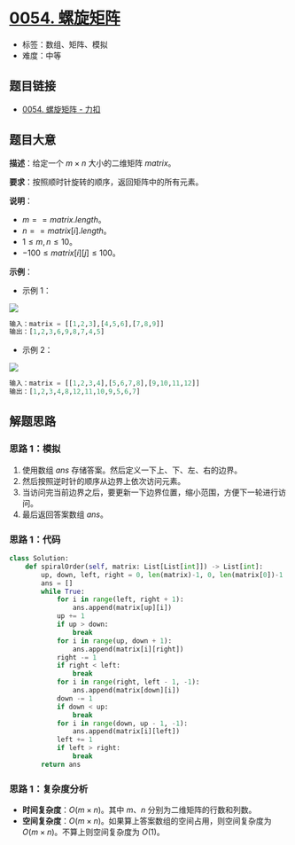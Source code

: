 # [0054. 螺旋矩阵](https://leetcode.cn/problems/spiral-matrix/)

- 标签：数组、矩阵、模拟
- 难度：中等

## 题目链接

- [0054. 螺旋矩阵 - 力扣](https://leetcode.cn/problems/spiral-matrix/)

## 题目大意

**描述**：给定一个 $m \times n$ 大小的二维矩阵 $matrix$。

**要求**：按照顺时针旋转的顺序，返回矩阵中的所有元素。

**说明**：

- $m == matrix.length$。
- $n == matrix[i].length$。
- $1 \le m, n \le 10$。
- $-100 \le matrix[i][j] \le 100$。

**示例**：

- 示例 1：

![](https://assets.leetcode.com/uploads/2020/11/13/spiral1.jpg)

```python
输入：matrix = [[1,2,3],[4,5,6],[7,8,9]]
输出：[1,2,3,6,9,8,7,4,5]
```

- 示例 2：

![](https://assets.leetcode.com/uploads/2020/11/13/spiral.jpg)

```python
输入：matrix = [[1,2,3,4],[5,6,7,8],[9,10,11,12]]
输出：[1,2,3,4,8,12,11,10,9,5,6,7]
```

## 解题思路

### 思路 1：模拟

1. 使用数组 $ans$ 存储答案。然后定义一下上、下、左、右的边界。
2. 然后按照逆时针的顺序从边界上依次访问元素。
3. 当访问完当前边界之后，要更新一下边界位置，缩小范围，方便下一轮进行访问。
4. 最后返回答案数组 $ans$。

### 思路 1：代码

```python
class Solution:
    def spiralOrder(self, matrix: List[List[int]]) -> List[int]:
        up, down, left, right = 0, len(matrix)-1, 0, len(matrix[0])-1
        ans = []
        while True:
            for i in range(left, right + 1):
                ans.append(matrix[up][i])
            up += 1
            if up > down:
                break
            for i in range(up, down + 1):
                ans.append(matrix[i][right])
            right -= 1
            if right < left:
                break
            for i in range(right, left - 1, -1):
                ans.append(matrix[down][i])
            down -= 1
            if down < up:
                break
            for i in range(down, up - 1, -1):
                ans.append(matrix[i][left])
            left += 1
            if left > right:
                break
        return ans
```

### 思路 1：复杂度分析

- **时间复杂度**：$O(m \times n)$。其中 $m$、$n$ 分别为二维矩阵的行数和列数。
- **空间复杂度**：$O(m \times n)$。如果算上答案数组的空间占用，则空间复杂度为 $O(m \times n)$。不算上则空间复杂度为 $O(1)$。

